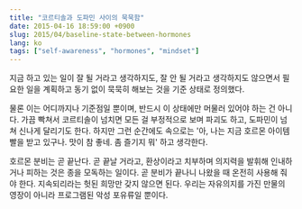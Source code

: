 ```yaml
---
title: "코르티솔과 도파민 사이의 묵묵함"
date: 2015-04-16 18:59:00 +0900
slug: 2015/04/baseline-state-between-hormones
lang: ko
tags: ["self-awareness", "hormones", "mindset"]
---
```


지금 하고 있는 일이 잘 될 거라고 생각하지도, 잘 안 될 거라고 생각하지도 않으면서 필요한 일을 계획하고 동기 없이 묵묵히 해보는 것을 기준 상태로 정의했다.

물론 이는 어디까지나 기준점일 뿐이며, 반드시 이 상태에만 머물러 있어야 하는 건 아니다. 가끔 빡쳐서 코르티솔이 넘치면 모든 걸 부정적으로 보며 파괴도 하고, 도파민이 넘쳐 신나게 달리기도 한다. 하지만 그런 순간에도 속으로는 '아, 나는 지금 호르몬 아이템빨을 받고 있구나. 맛이 참 좋네. 좀 즐기지 뭐' 하고 생각한다.

호르몬 분비는 곧 끝난다. 곧 끝날 거라고, 환상이라고 치부하며 의지력을 발휘해 인내하거나 피하는 것은 종을 모독하는 일이다. 곧 분비가 끝나니 나왔을 때 온전히 사용해 줘야 한다. 지속되리라는 헛된 희망만 갖지 않으면 된다. 우리는 자유의지를 가진 만물의 영장이 아니라 프로그램된 악성 포유류일 뿐이다.
